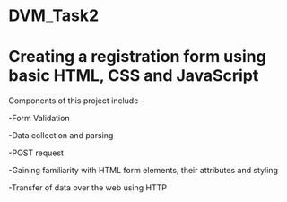 # DVM_Task2
# Creating a registration form using basic HTML, CSS and JavaScript

Components of this project include -

-Form Validation

-Data collection and parsing

-POST request

-Gaining familiarity with HTML form elements, their attributes and styling 

-Transfer of data over the web using HTTP
